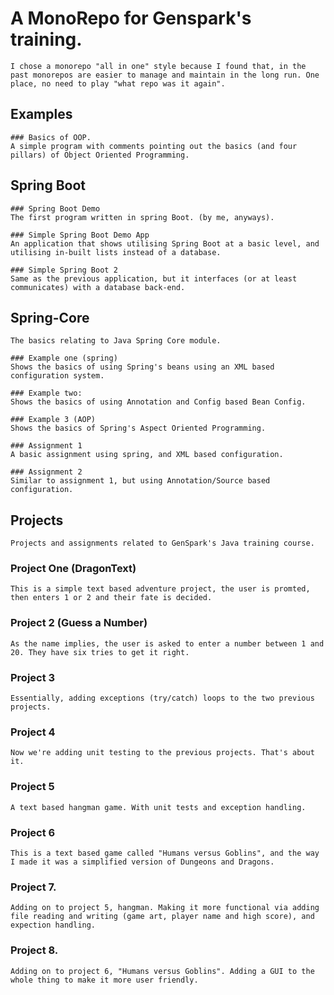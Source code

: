 
# A MonoRepo for Genspark's training.
	I chose a monorepo "all in one" style because I found that, in the past monorepos are easier to manage and maintain in the long run. One place, no need to play "what repo was it again".

## Examples
	### Basics of OOP.
	A simple program with comments pointing out the basics (and four pillars) of Object Oriented Programming. 


## Spring Boot
	### Spring Boot Demo
	The first program written in spring Boot. (by me, anyways). 
	
	### Simple Spring Boot Demo App
	An application that shows utilising Spring Boot at a basic level, and utilising in-built lists instead of a database.
	
	### Simple Spring Boot 2
	Same as the previous application, but it interfaces (or at least communicates) with a database back-end.


## Spring-Core
	The basics relating to Java Spring Core module.
	
	### Example one (spring)
	Shows the basics of using Spring's beans using an XML based configuration system.
		
	### Example two:
	Shows the basics of using Annotation and Config based Bean Config.
	
	### Example 3 (AOP)
	Shows the basics of Spring's Aspect Oriented Programming.
	
	### Assignment 1
	A basic assignment using spring, and XML based configuration.
	
	### Assignment 2
	Similar to assignment 1, but using Annotation/Source based configuration. 
	
	

## Projects
	Projects and assignments related to GenSpark's Java training course.

### Project One (DragonText)
	This is a simple text based adventure project, the user is promted, then enters 1 or 2 and their fate is decided.
	
### Project 2 (Guess a Number)
	As the name implies, the user is asked to enter a number between 1 and 20. They have six tries to get it right.
	
### Project 3
	Essentially, adding exceptions (try/catch) loops to the two previous projects.
	
### Project 4
	Now we're adding unit testing to the previous projects. That's about it.
	
### Project 5
	A text based hangman game. With unit tests and exception handling.
	
### Project 6
	This is a text based game called "Humans versus Goblins", and the way I made it was a simplified version of Dungeons and Dragons.
	
### Project 7.
	Adding on to project 5, hangman. Making it more functional via adding file reading and writing (game art, player name and high score), and expection handling.
	
### Project 8.
	Adding on to project 6, "Humans versus Goblins". Adding a GUI to the whole thing to make it more user friendly.